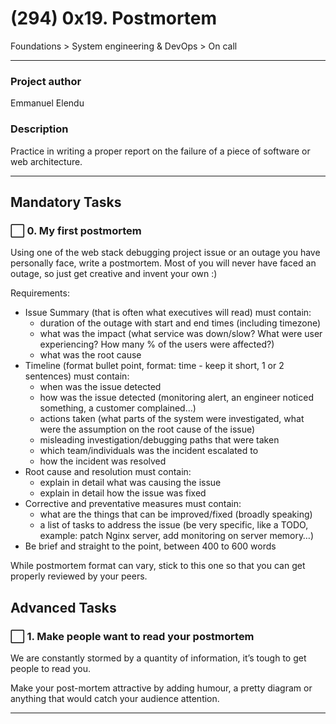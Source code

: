 # (294) 0x19. Postmortem
Foundations > System engineering & DevOps > On call

---

### Project author
Emmanuel Elendu




### Description
Practice in writing a proper report on the failure of a piece of software or web architecture.

---

## Mandatory Tasks

### :white_large_square: 0. My first postmortem
Using one of the web stack debugging project issue or an outage you have personally face, write a postmortem. Most of you will never have faced an outage, so just get creative and invent your own :)

Requirements:
* Issue Summary (that is often what executives will read) must contain:
    * duration of the outage with start and end times (including timezone)
    * what was the impact (what service was down/slow? What were user experiencing? How many % of the users were affected?)
    * what was the root cause
* Timeline (format bullet point, format: time - keep it short, 1 or 2 sentences) must contain:
    * when was the issue detected
    * how was the issue detected (monitoring alert, an engineer noticed something, a customer complained…)
    * actions taken (what parts of the system were investigated, what were the assumption on the root cause of the issue)
    * misleading investigation/debugging paths that were taken
    * which team/individuals was the incident escalated to
    * how the incident was resolved
* Root cause and resolution must contain:
    * explain in detail what was causing the issue
    * explain in detail how the issue was fixed
* Corrective and preventative measures must contain:
    * what are the things that can be improved/fixed (broadly speaking)
    * a list of tasks to address the issue (be very specific, like a TODO, example: patch Nginx server, add monitoring on server memory…)
* Be brief and straight to the point, between 400 to 600 words

While postmortem format can vary, stick to this one so that you can get properly reviewed by your peers.

## Advanced Tasks

### :white_large_square: 1. Make people want to read your postmortem
We are constantly stormed by a quantity of information, it’s tough to get people to read you.

Make your post-mortem attractive by adding humour, a pretty diagram or anything that would catch your audience attention.

---



